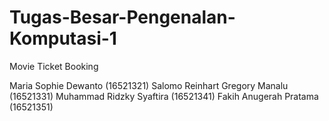 # Tugas-Besar-Pengenalan-Komputasi-1
Movie Ticket Booking

Maria Sophie Dewanto            (16521321)
Salomo Reinhart Gregory Manalu  (16521331)
Muhammad Ridzky Syaftira        (16521341)
Fakih Anugerah Pratama          (16521351)